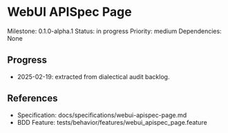 # WebUI APISpec Page
Milestone: 0.1.0-alpha.1
Status: in progress
Priority: medium
Dependencies: None

## Progress
- 2025-02-19: extracted from dialectical audit backlog.

## References
- Specification: docs/specifications/webui-apispec-page.md
- BDD Feature: tests/behavior/features/webui_apispec_page.feature
